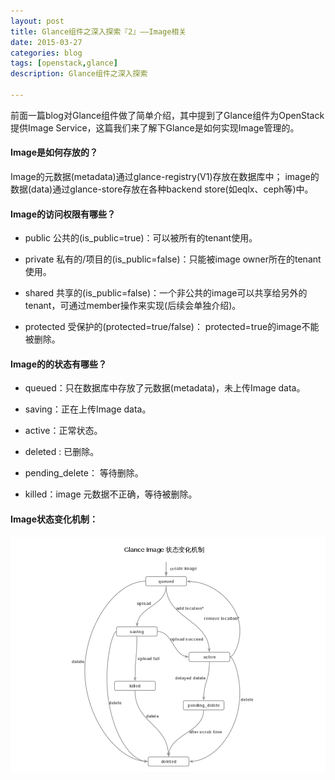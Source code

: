 ```yaml
---
layout: post
title: Glance组件之深入探索『2』——Image相关
date: 2015-03-27
categories: blog
tags: [openstack,glance]
description: Glance组件之深入探索

---
```


前面一篇blog对Glance组件做了简单介绍，其中提到了Glance组件为OpenStack提供Image Service，这篇我们来了解下Glance是如何实现Image管理的。

#### Image是如何存放的？

Image的元数据(metadata)通过glance-registry(V1)存放在数据库中； image的数据(data)通过glance-store存放在各种backend store(如eqlx、ceph等)中。

#### Image的访问权限有哪些？

* public 公共的(is_public=true)：可以被所有的tenant使用。

* private 私有的/项目的(is_public=false)：只能被image owner所在的tenant使用。

* shared 共享的(is_public=false)：一个非公共的image可以共享给另外的tenant，可通过member操作来实现(后续会单独介绍)。

* protected 受保护的(protected=true/false)： protected=true的image不能被删除。

#### Image的的状态有哪些？

* queued：只在数据库中存放了元数据(metadata)，未上传Image data。

* saving：正在上传Image data。

* active：正常状态。

* deleted : 已删除。

* pending_delete： 等待删除。

* killed：image 元数据不正确，等待被删除。

#### Image状态变化机制：

![选区_094](/img/blog_img/094.png)

